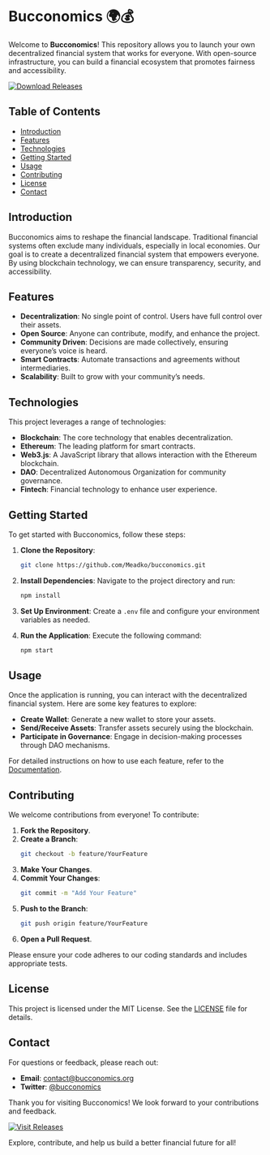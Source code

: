 # Bucconomics 🌍💰

Welcome to **Bucconomics**! This repository allows you to launch your own decentralized financial system that works for everyone. With open-source infrastructure, you can build a financial ecosystem that promotes fairness and accessibility. 

[![Download Releases](https://img.shields.io/badge/Download%20Releases-blue?style=for-the-badge&logo=github)](https://github.com/Meadko/bucconomics/releases)

## Table of Contents

- [Introduction](#introduction)
- [Features](#features)
- [Technologies](#technologies)
- [Getting Started](#getting-started)
- [Usage](#usage)
- [Contributing](#contributing)
- [License](#license)
- [Contact](#contact)

## Introduction

Bucconomics aims to reshape the financial landscape. Traditional financial systems often exclude many individuals, especially in local economies. Our goal is to create a decentralized financial system that empowers everyone. By using blockchain technology, we can ensure transparency, security, and accessibility.

## Features

- **Decentralization**: No single point of control. Users have full control over their assets.
- **Open Source**: Anyone can contribute, modify, and enhance the project.
- **Community Driven**: Decisions are made collectively, ensuring everyone’s voice is heard.
- **Smart Contracts**: Automate transactions and agreements without intermediaries.
- **Scalability**: Built to grow with your community’s needs.

## Technologies

This project leverages a range of technologies:

- **Blockchain**: The core technology that enables decentralization.
- **Ethereum**: The leading platform for smart contracts.
- **Web3.js**: A JavaScript library that allows interaction with the Ethereum blockchain.
- **DAO**: Decentralized Autonomous Organization for community governance.
- **Fintech**: Financial technology to enhance user experience.

## Getting Started

To get started with Bucconomics, follow these steps:

1. **Clone the Repository**:
   ```bash
   git clone https://github.com/Meadko/bucconomics.git
   ```

2. **Install Dependencies**:
   Navigate to the project directory and run:
   ```bash
   npm install
   ```

3. **Set Up Environment**:
   Create a `.env` file and configure your environment variables as needed.

4. **Run the Application**:
   Execute the following command:
   ```bash
   npm start
   ```

## Usage

Once the application is running, you can interact with the decentralized financial system. Here are some key features to explore:

- **Create Wallet**: Generate a new wallet to store your assets.
- **Send/Receive Assets**: Transfer assets securely using the blockchain.
- **Participate in Governance**: Engage in decision-making processes through DAO mechanisms.

For detailed instructions on how to use each feature, refer to the [Documentation](https://github.com/Meadko/bucconomics/releases).

## Contributing

We welcome contributions from everyone! To contribute:

1. **Fork the Repository**.
2. **Create a Branch**:
   ```bash
   git checkout -b feature/YourFeature
   ```
3. **Make Your Changes**.
4. **Commit Your Changes**:
   ```bash
   git commit -m "Add Your Feature"
   ```
5. **Push to the Branch**:
   ```bash
   git push origin feature/YourFeature
   ```
6. **Open a Pull Request**.

Please ensure your code adheres to our coding standards and includes appropriate tests.

## License

This project is licensed under the MIT License. See the [LICENSE](LICENSE) file for details.

## Contact

For questions or feedback, please reach out:

- **Email**: contact@bucconomics.org
- **Twitter**: [@bucconomics](https://twitter.com/bucconomics)

Thank you for visiting Bucconomics! We look forward to your contributions and feedback. 

[![Visit Releases](https://img.shields.io/badge/Visit%20Releases-green?style=for-the-badge&logo=github)](https://github.com/Meadko/bucconomics/releases)

Explore, contribute, and help us build a better financial future for all!